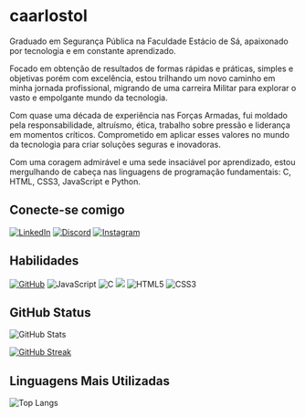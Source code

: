 # caarlostol

Graduado em Segurança Pública na Faculdade Estácio de Sá, apaixonado por tecnologia e em constante aprendizado.

Focado em obtenção de resultados de formas rápidas e práticas, simples e objetivas porém com excelência, estou trilhando um novo caminho em minha jornada profissional, migrando de uma carreira Militar para explorar o vasto e empolgante mundo da tecnologia. 

Com quase uma década de experiência nas Forças Armadas, fui moldado pela responsabilidade, altruísmo, ética, trabalho sobre pressão e liderança em momentos críticos. Comprometido em aplicar esses valores no mundo da tecnologia para criar soluções seguras e inovadoras.

Com uma coragem admirável e uma sede insaciável por aprendizado, estou mergulhando de cabeça nas linguagens de programação fundamentais: C, HTML, CSS3, JavaScript e Python.

## Conecte-se comigo
[![LinkedIn](https://img.shields.io/badge/LinkedIn-0077B5?style=for-the-badge&logo=linkedin&logoColor=white)](https://www.linkedin.com/in/carlostolhayashida/) [![Discord](https://img.shields.io/badge/Discord-7289DA?style=for-the-badge&logo=discord&logoColor=white)](https://discord.com/channels/@caarlostol/) 
[![Instagram](https://img.shields.io/badge/-Instagram-%23E4405F?style=for-the-badge&logo=instagram&logoColor=white)](https://www.instagram.com/caarlostol/)

## Habilidades
[![GitHub](https://img.shields.io/badge/GitHub-100000?style=for-the-badge&logo=github&logoColor=white)](https://github.com/caarlostol)   ![JavaScript](https://img.shields.io/badge/JavaScript-000?style=for-the-badge&logo=javascript&logoColor=F0DB4F)   ![C](https://img.shields.io/badge/C-00599C?style=for-the-badge&logo=c&logoColor=white)   <img src="https://img.shields.io/badge/Python-14354C?style=for-the-badge&logo=python&logoColor=white" /> ![HTML5](https://img.shields.io/badge/HTML5-000?style=for-the-badge&logo=html5) ![CSS3](https://img.shields.io/badge/CSS3-000?style=for-the-badge&logo=css3&logoColor=blue)



## GitHub Status
![GitHub Stats](https://github-readme-stats.vercel.app/api?username=caarlostol&theme=transparent&bg_color=000&border_color=#4747d1&show_icons=true&icon_color=#4747d1&title_color=fff&text_color=FFF&hide_title=true)

[![GitHub Streak](https://streak-stats.demolab.com/?user=caarlostol&theme=bear&background=000&border=#4747d1&dates=FFF)](https://github.com/1rods)

## Linguagens Mais Utilizadas

![Top Langs](https://github-readme-stats-git-masterrstaa-rickstaa.vercel.app/api/top-langs/?username=caarlostol&bg_color=000&border_color=30A3DC&title_color=E94D5F&text_color=FFF)

